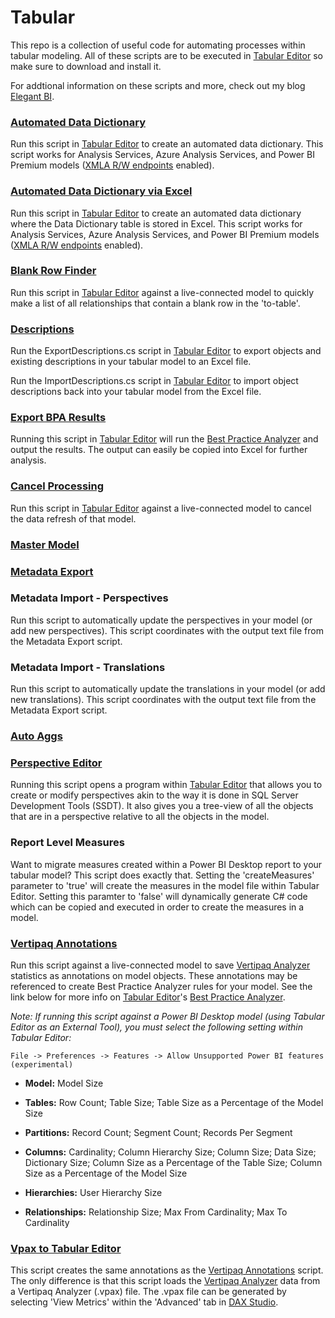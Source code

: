# Tabular
This repo is a collection of useful code for automating processes within tabular modeling. All of these scripts are to be executed in [Tabular Editor](https://tabulareditor.com/ "Tabular Editor") so make sure to download and install it.

For addtional information on these scripts and more, check out my blog [Elegant BI](https://www.elegantbi.com "Elegant BI").

### [Automated Data Dictionary](https://www.elegantbi.com/post/datadictionaryreinvented "Automated Data Dictionary")

Run this script in [Tabular Editor](https://tabulareditor.com/ "Tabular Editor") to create an automated data dictionary. This script works for Analysis Services, Azure Analysis Services, and Power BI Premium models ([XMLA R/W endpoints](https://docs.microsoft.com/en-us/power-bi/admin/service-premium-connect-tools#enable-xmla-read-write "XMLA R/W endpoints") enabled).

### [Automated Data Dictionary via Excel](https://www.elegantbi.com/post/datadictionaryexcel "Automated Data Dictionary via Excel")

Run this script in [Tabular Editor](https://tabulareditor.com/ "Tabular Editor") to create an automated data dictionary where the Data Dictionary table is stored in Excel. This script works for Analysis Services, Azure Analysis Services, and Power BI Premium models ([XMLA R/W endpoints](https://docs.microsoft.com/en-us/power-bi/admin/service-premium-connect-tools#enable-xmla-read-write "XMLA R/W endpoints") enabled).

### [Blank Row Finder](https://www.elegantbi.com/post/findblankrows "Blank Row Finder")

Run this script in [Tabular Editor](https://tabulareditor.com/ "Tabular Editor") against a live-connected model to quickly make a list of all relationships that contain a blank row in the 'to-table'.

### [Descriptions](https://github.com/m-kovalsky/Tabular/tree/master/Descriptions "Descriptions")

Run the ExportDescriptions.cs script in [Tabular Editor](https://tabulareditor.com/ "Tabular Editor") to export objects and existing descriptions in your tabular model to an Excel file.

Run the ImportDescriptions.cs script in [Tabular Editor](https://tabulareditor.com/ "Tabular Editor") to import object descriptions back into your tabular model from the Excel file.

### [Export BPA Results](https://www.elegantbi.com/post/exportbparesults "Export BPA Results")

Running this script in [Tabular Editor](https://tabulareditor.com/ "Tabular Editor") will run the [Best Practice Analyzer](https://docs.tabulareditor.com/Best-Practice-Analyzer.html "Best Practice Analyzer") and output the results. The output can easily be copied into Excel for further analysis.

### [Cancel Processing](https://www.elegantbi.com/post/canceldatarefreshte "Cancel Processing")

Run this script in [Tabular Editor](https://tabulareditor.com/ "Tabular Editor") against a live-connected model to cancel the data refresh of that model.

### [Master Model](https://www.elegantbi.com/post/mastermodel "Master Model")

### [Metadata Export](https://www.elegantbi.com/post/extractmodelmetadata "Metadata Export")

### Metadata Import - Perspectives
Run this script to automatically update the perspectives in your model (or add new perspectives). This script coordinates with the output text file from the Metadata Export script.

### Metadata Import - Translations
Run this script to automatically update the translations in your model (or add new translations). This script coordinates with the output text file from the Metadata Export script.

### [Auto Aggs](https://www.elegantbi.com/post/autoaggs "Auto Aggs")

### [Perspective Editor](https://www.elegantbi.com/post/perspectiveeditor "Perspective Editor")

Running this script opens a program within [Tabular Editor](https://tabulareditor.com/ "Tabular Editor") that allows you to create or modify perspectives akin to the way it is done in SQL Server Development Tools (SSDT). It also gives you a tree-view of all the objects that are in a perspective relative to all the objects in the model.

### Report Level Measures

Want to migrate measures created within a Power BI Desktop report to your tabular model? This script does exactly that. Setting the 'createMeasures' parameter to 'true' will create the measures in the model file within Tabular Editor. Setting this paramter to 'false' will dynamically generate C# code which can be copied and executed in order to create the measures in a model.

### [Vertipaq Annotations](https://www.elegantbi.com/post/vertipaqintabulareditor "Vertipaq Annotations")

Run this script against a live-connected model to save [Vertipaq Analyzer](https://www.sqlbi.com/tools/vertipaq-analyzer/ "Vertipaq Analyzer") statistics as annotations on model objects. These annotations may be referenced to create Best Practice Analyzer rules for your model. See the link below for more info on [Tabular Editor](https://tabulareditor.com/ "Tabular Editor")'s [Best Practice Analyzer](https://docs.tabulareditor.com/Best-Practice-Analyzer.html "Best Practice Analyzer").

*Note: If running this script against a Power BI Desktop model (using Tabular Editor as an External Tool), you must select the following setting within Tabular Editor:*

    File -> Preferences -> Features -> Allow Unsupported Power BI features (experimental)

* **Model:** Model Size

* **Tables:** Row Count; Table Size; Table Size as a Percentage of the Model Size

* **Partitions:** Record Count; Segment Count; Records Per Segment

* **Columns:** Cardinality; Column Hierarchy Size; Column Size; Data Size; Dictionary Size; Column Size as a Percentage of the Table Size; Column Size as a Percentage of the Model Size

* **Hierarchies:** User Hierarchy Size

* **Relationships:** Relationship Size; Max From Cardinality; Max To Cardinality

### [Vpax to Tabular Editor](https://www.elegantbi.com/post/vpaxtotabulareditor "Vpax to Tabular Editor")

This script creates the same annotations as the [Vertipaq Annotations](https://github.com/m-kovalsky/Tabular/blob/master/VertipaqAnnotations.cs "Vertipaq Annotations") script. The only difference is that this script loads the [Vertipaq Analyzer](https://www.sqlbi.com/tools/vertipaq-analyzer/ "Vertipaq Analyzer") data from a Vertipaq Analyzer (.vpax) file. The .vpax file can be generated by selecting 'View Metrics' within the 'Advanced' tab in [DAX Studio](https://daxstudio.org/ "DAX Studio").
